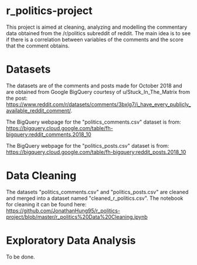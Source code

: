 # r_politics-project
This project is aimed at cleaning, analyzing and modelling the commentary data obtained from the /r/politics subreddit of reddit.  The main idea is to see if there is a correlation between variables of the comments and the score that the comment obtains.

# Datasets
The datasets are of the comments and posts made for October 2018 and are obtained from Google BigQuery courtesy of u/Stuck_In_The_Matrix from the post: https://www.reddit.com/r/datasets/comments/3bxlg7/i_have_every_publicly_available_reddit_comment/.

The BigQuery webpage for the "politics_comments.csv" dataset is from: https://bigquery.cloud.google.com/table/fh-bigquery:reddit_comments.2018_10

The BigQuery webpage for the "politics_posts.csv" dataset is from: https://bigquery.cloud.google.com/table/fh-bigquery:reddit_posts.2018_10

# Data Cleaning
The datasets "politics_comments.csv" and "politics_posts.csv" are cleaned and merged into a dataset named "cleaned_r_politics.csv".  The notebook for cleaning it can be found here: https://github.com/JonathanHung95/r_politics-project/blob/master/r_politics%20Data%20Cleaning.ipynb

# Exploratory Data Analysis
To be done.
